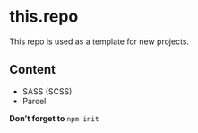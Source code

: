 # this.repo
This repo is used as a template for new projects. 
## Content
- SASS (SCSS)
- Parcel

__Don't forget to__ `npm init`

